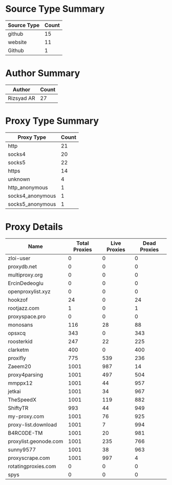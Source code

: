 # Source Type Summary

| Source Type | Count |
|-------------|-------|
| github | 15 |
| website | 11 |
| Github | 1 |


# Author Summary

| Author | Count |
|--------|-------|
| Rizsyad AR | 27 |


# Proxy Type Summary

| Proxy Type | Count |
|------------|-------|
| http | 21 |
| socks4 | 20 |
| socks5 | 22 |
| https | 14 |
| unknown | 4 |
| http_anonymous | 1 |
| socks4_anonymous | 1 |
| socks5_anonymous | 1 |


# Proxy Details

| Name | Total Proxies | Live Proxies | Dead Proxies |
|------|---------------|--------------|---------------|
| zloi-user | 0 | 0 | 0 |
| proxydb.net | 0 | 0 | 0 |
| multiproxy.org | 0 | 0 | 0 |
| ErcinDedeoglu | 0 | 0 | 0 |
| openproxylist.xyz | 0 | 0 | 0 |
| hookzof | 24 | 0 | 24 |
| rootjazz.com | 1 | 0 | 1 |
| proxyspace.pro | 0 | 0 | 0 |
| monosans | 116 | 28 | 88 |
| opsxcq | 343 | 0 | 343 |
| roosterkid | 247 | 22 | 225 |
| clarketm | 400 | 0 | 400 |
| proxifly | 775 | 539 | 236 |
| Zaeem20 | 1001 | 987 | 14 |
| proxy4parsing | 1001 | 497 | 504 |
| mmppx12 | 1001 | 44 | 957 |
| jetkai | 1001 | 34 | 967 |
| TheSpeedX | 1001 | 119 | 882 |
| ShiftyTR | 993 | 44 | 949 |
| my-proxy.com | 1001 | 76 | 925 |
| proxy-list.download | 1001 | 7 | 994 |
| B4RC0DE-TM | 1001 | 20 | 981 |
| proxylist.geonode.com | 1001 | 235 | 766 |
| sunny9577 | 1001 | 38 | 963 |
| proxyscrape.com | 1001 | 997 | 4 |
| rotatingproxies.com | 0 | 0 | 0 |
| spys | 0 | 0 | 0 |
